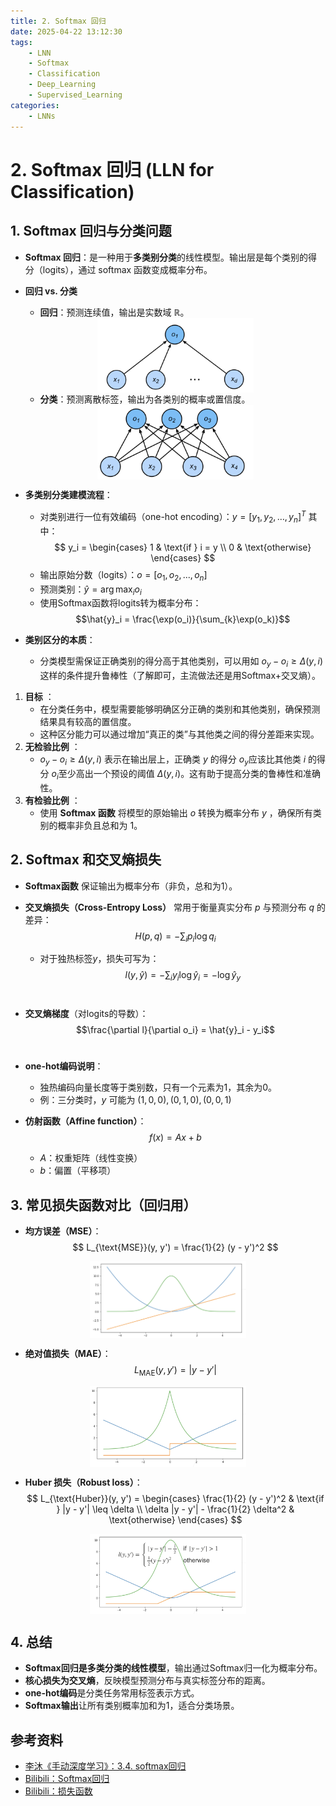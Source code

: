 ```yaml
---
title: 2. Softmax 回归
date: 2025-04-22 13:12:30
tags:
    - LNN
    - Softmax
    - Classification
    - Deep_Learning
    - Supervised_Learning
categories:
    - LNNs 
---
```



# 2. Softmax 回归 (LLN for Classification)

## 1. Softmax 回归与分类问题

- **Softmax 回归**：是一种用于**多类别分类**的线性模型。输出层是每个类别的得分（logits），通过 softmax 函数变成概率分布。

- **回归 vs. 分类**
	- **回归**：预测连续值，输出是实数域 $\mathbb{R}$。

    <img src="/images/img/img_LNN1.png" width=250 style="display: block; margin: 0 auto;"/>

	- **分类**：预测离散标签，输出为各类别的概率或置信度。

    <img src="/images/img/img_LNN2.png" width=250 style="display: block; margin: 0 auto;"/>
    
- **多类别分类建模流程**：
	- 对类别进行一位有效编码（one-hot encoding）：$y = [y_1, y_2, \dots, y_n]^T$ 其中：
        $$
        y_i =
        \begin{cases}
        1 & \text{if } i = y \\
        0 & \text{otherwise}
        \end{cases}
        $$
	- 输出原始分数（logits）：$o = [o_1, o_2, ..., o_n]$
	- 预测类别：$\hat{y} = \arg\max_i o_i$
	- 使用Softmax函数将logits转为概率分布：
        $$\hat{y}_i = \frac{\exp(o_i)}{\sum_{k}\exp(o_k)}$$
- **类别区分的本质**：
    - 分类模型需保证正确类别的得分高于其他类别，可以用如 $o_y - o_i \geq \Delta(y,i)$ 这样的条件提升鲁棒性（了解即可，主流做法还是用Softmax+交叉熵）。

1. **目标** ：
    - 在分类任务中，模型需要能够明确区分正确的类别和其他类别，确保预测结果具有较高的置信度。
    - 这种区分能力可以通过增加“真正的类”与其他类之间的得分差距来实现。
2. **无检验比例** ：
    - $o_y​−o_i​\geq \Delta (y,i)$ 表示在输出层上，正确类 $y$ 的得分 $o_y$​ 应该比其他类 $i$ 的得分 $o_i$​ 至少高出一个预设的阈值 $\Delta(y,i)$。这有助于提高分类的鲁棒性和准确性。
3. **有检验比例** ：
    - 使用 **Softmax 函数** 将模型的原始输出 $o$ 转换为概率分布 $y$​ ，确保所有类别的概率非负且总和为 1。



## 2. Softmax 和交叉熵损失

- **Softmax函数** 保证输出为概率分布（非负，总和为1）。
- **交叉熵损失（Cross-Entropy Loss）** 常用于衡量真实分布 $p$ 与预测分布 $q$ 的差异：
    $$H(p, q) = -\sum_i p_i \log q_i$$
    - 对于独热标签$y$，损失可写为：
    $$l(y, \hat{y}) = -\sum_i y_i \log \hat{y}_i = -\log \hat{y}_{y}$$​
- **交叉熵梯度**（对logits的导数）：
    $$\frac{\partial l}{\partial o_i} = \hat{y}_i - y_i$$​
- **one-hot编码说明**：
    - 独热编码向量长度等于类别数，只有一个元素为1，其余为0。
    - 例：三分类时，$y$ 可能为 $(1,0,0), (0,1,0), (0,0,1)$
        
- **仿射函数（Affine function）**：
    $$f(x) = Ax + b$$
    - $A$：权重矩阵（线性变换）
    - $b$：偏置（平移项）



## 3. 常见损失函数对比（回归用）

- **均方误差（MSE）**：
  $$
  L_{\text{MSE}}(y, y') = \frac{1}{2} (y - y')^2
  $$

<img src="/images/img/img_softmax-MSE.png" width=250 style="display: block; margin: 0 auto;"/>
	
- **绝对值损失（MAE）**：
  $$
  L_{\text{MAE}}(y, y') = |y - y'|
  $$
<img src="/images/img/img_softmax-MAE.png" width=250 style="display: block; margin: 0 auto;"/>

- **Huber 损失（Robust loss）**：
  $$
  L_{\text{Huber}}(y, y') =
  \begin{cases}
  \frac{1}{2} (y - y')^2 & \text{if } |y - y'| \leq \delta \\
  \delta |y - y'| - \frac{1}{2} \delta^2 & \text{otherwise}
  \end{cases}
  $$

<img src="/images/img/img_softmax-Huber.png" width=250 style="display: block; margin: 0 auto;"/>

## 4. 总结

- **Softmax回归是多类分类的线性模型**，输出通过Softmax归一化为概率分布。
- **核心损失为交叉熵**，反映模型预测分布与真实标签分布的距离。
- **one-hot编码**是分类任务常用标签表示方式。
- **Softmax输出**让所有类别概率加和为1，适合分类场景。


## 参考资料

- [李沐《手动深度学习》：3.4. softmax回归](https://zh.d2l.ai/chapter_linear-networks/softmax-regression.html)
- [Bilibili：Softmax回归](https://www.bilibili.com/video/BV1K64y1Q7wu)
- [Bilibili：损失函数](https://www.bilibili.com/video/BV1K64y1Q7wu?p=2)

